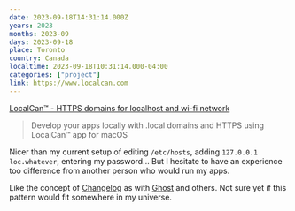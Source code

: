 ```yaml
---
date: 2023-09-18T14:31:14.000Z
years: 2023
months: 2023-09
days: 2023-09-18
place: Toronto
country: Canada
localtime: 2023-09-18T10:31:14.000-04:00
categories: ["project"]
link: https://www.localcan.com
---
```

[LocalCan™ - HTTPS domains for localhost and wi-fi network](https://www.localcan.com)

> Develop your apps locally with .local domains and HTTPS using LocalCan™ app for macOS

Nicer than my current setup of editing `/etc/hosts`, adding `127.0.0.1	loc.whatever`, entering my password… But I hesitate to have an experience too difference from another person who would run my apps.

Like the concept of [Changelog](https://www.localcan.com/changelog) as with [Ghost](https://ghost.org/changelog) and others. Not sure yet if this pattern would fit somewhere in my universe.
